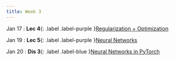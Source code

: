 ```yaml
---
title: Week 3
---
```


Jan 17
: **Lec 4**{: .label .label-purple }[Regularization + Optimization](#)
  <!-- : [3.1](#), [2.2](#), [2.3](#) -->

Jan 19
: **Lec 5**{: .label .label-purple }[Neural Networks](#)
  <!-- : [Solution](#) -->

Jan 20
: **Dis 3**{: .label .label-blue }[Neural Networks in PyTorch](#)

<!-- 
Oct 8
: **Lab**{: .label .label-purple } [Resizing Arrays](#)

Oct 9
: [Runtime Analysis](#)
  : [8.1](#), [8.2](#), [8.3](#), [8.4](#)
: **HW 2 due**{: .label .label-red }
 -->